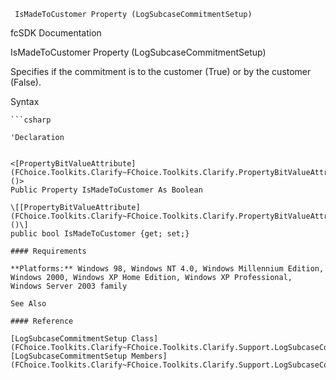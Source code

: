 ﻿     IsMadeToCustomer Property (LogSubcaseCommitmentSetup)                                                   

fcSDK Documentation

IsMadeToCustomer Property (LogSubcaseCommitmentSetup)

Specifies if the commitment is to the customer (True) or by the customer (False).

Syntax

```vbnet
```csharp

'Declaration
 

<[PropertyBitValueAttribute](FChoice.Toolkits.Clarify~FChoice.Toolkits.Clarify.PropertyBitValueAttribute.md)()>
Public Property IsMadeToCustomer As Boolean

\[[PropertyBitValueAttribute](FChoice.Toolkits.Clarify~FChoice.Toolkits.Clarify.PropertyBitValueAttribute.md)()\]
public bool IsMadeToCustomer {get; set;}

#### Requirements

**Platforms:** Windows 98, Windows NT 4.0, Windows Millennium Edition, Windows 2000, Windows XP Home Edition, Windows XP Professional, Windows Server 2003 family

See Also

#### Reference

[LogSubcaseCommitmentSetup Class](FChoice.Toolkits.Clarify~FChoice.Toolkits.Clarify.Support.LogSubcaseCommitmentSetup.md)  
[LogSubcaseCommitmentSetup Members](FChoice.Toolkits.Clarify~FChoice.Toolkits.Clarify.Support.LogSubcaseCommitmentSetup_members.md)